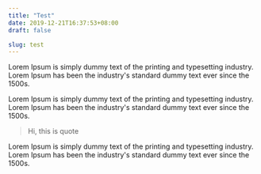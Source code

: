```yaml
---
title: "Test"
date: 2019-12-21T16:37:53+08:00
draft: false

slug: test
---
```


Lorem Ipsum is simply dummy text of the printing and typesetting industry. Lorem Ipsum has been the industry's standard dummy text ever since the 1500s.

Lorem Ipsum is simply dummy text of the printing and typesetting industry. Lorem Ipsum has been the industry's standard dummy text ever since the 1500s.

> Hi, this is quote

Lorem Ipsum is simply dummy text of the printing and typesetting industry. Lorem Ipsum has been the industry's standard dummy text ever since the 1500s.

<!-- This is HTML comment
in miltiple linte.
This will produce
blockquote element
with empty content -->